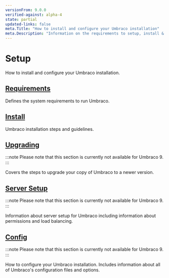 ```yaml
---
versionFrom: 9.0.0
verified-against: alpha-4
state: partial
updated-links: false
meta.Title: "How to install and configure your Umbraco installation"
meta.Description: "Information on the requirements to setup, install & upgrade Umbraco"
---
```


# Setup

How to install and configure your Umbraco installation.

## [Requirements](Requirements/index-v9.md)

Defines the system requirements to run Umbraco.

## [Install](Install/index-v9.md)

Umbraco installation steps and guidelines.

## [Upgrading](Upgrading/index.md)

:::note
Please note that this section is currently not available for Umbraco 9.
:::

Covers the steps to upgrade your copy of Umbraco to a newer version.

## [Server Setup](Server-Setup/index.md)

:::note
Please note that this section is currently not available for Umbraco 9.
:::

Information about server setup for Umbraco including information about permissions and load balancing.

## [Config](../../Reference/Config/index.md)

:::note
Please note that this section is currently not available for Umbraco 9.
:::

How to configure your Umbraco installation. Includes information about all of Umbraco's configuration files and options.